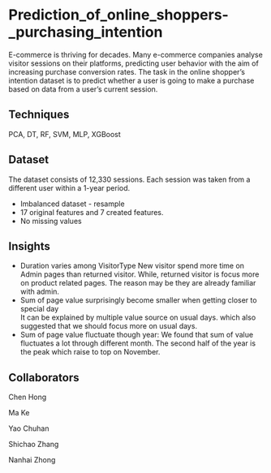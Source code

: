 # Prediction_of_online_shoppers-_purchasing_intention
E-commerce is thriving for decades. Many e-commerce companies analyse visitor sessions on their platforms, predicting user behavior with the aim of increasing purchase conversion rates. The task in the online shopper’s intention dataset is to predict whether a user is going to make a purchase based on data from a user’s current session.


## Techniques
PCA, DT, RF, SVM, MLP, XGBoost


## Dataset
The dataset consists of 12,330 sessions. Each session was taken from a different user within a 1-year period. 
- Imbalanced dataset - resample
- 17 original features and 7 created features.
- No missing values


## Insights
- Duration varies among VisitorType
  New visitor spend more time on Admin pages than returned visitor. While, returned visitor is focus more on product related pages. The reason may be they are already familiar with admin. 
- Sum of page value surprisingly become smaller when getting closer to special day  
  It can be explained by multiple value source on usual days. which also suggested that we should focus more on usual days.
- Sum of page value fluctuate though year:
  We found that sum of value fluctuates a lot through different month. The second half of the year is the peak which raise to top on November. 


## Collaborators

Chen Hong

Ma Ke

Yao Chuhan

Shichao Zhang

Nanhai Zhong

